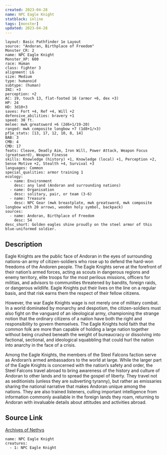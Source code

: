 ```yaml
---
created: 2023-04-28
name: NPC Eagle Knight
statblock: inline
tags: [monster]
updated: 2023-04-28
---
```

```statblock
layout: Basic Pathfinder 1e Layout
source: "Andoran, Birthplace of Freedom"
Monster_CR: 2
name: NPC Eagle Knight
Monster_XP: 600
race: Human
class: fighter 3
alignment: LG
size: Medium
type: humanoid
subtype: (human)
INI: +3
perception: +2
AC: 19, touch 13, flat-footed 16 (armor +6, dex +3)
HP: 24
HD: 3d10+3
saves: Fort +4, Ref +4, Will +2
defensive_abilities: bravery +1
speed: 30 ft.
melee: mwk greatsword +6 (2d6+1/19-20)
ranged: mwk composite longbow +7 (1d8+1/×3)
pf1e_stats: [13, 17, 12, 10, 8, 14]
BAB: 3
CMB: 4
CMD: 17
feats: Cleave, Deadly Aim, Iron Will, Power Attack, Weapon Focus (greatsword), Weapon Finesse
skills: Knowledge (history) +1, Knowledge (local) +1, Perception +2, Sense Motive +2, Stealth +4, Survival +3
languages: Common
special_qualities: armor training 1
ecology:
  - name: Environment
    desc: any land (Andoran and surrounding nations)
  - name: Organisation
    desc: solitary, pair, or team (3-6)
  - name: Treasure
    desc: NPC Gear (mwk breastplate, mwk greatsword, mwk composite longbow with 20 arrows, wooden holy symbol, backpack)
sources:
  - name: Andoran, Birthplace of Freedom
    desc: 54
desc_short: Golden eagles shine proudly on the steel armor of this blue-uniformed soldier.
```
## Description
Eagle Knights are the public face of Andoran in the eyes of surrounding nations-an army of citizen-soldiers who rose up to defend the hard-won freedoms of the Andoren people. The Eagle Knights serve at the forefront of their nation’s armed forces, acting as scouts in dangerous regions and enemy territory, elite troops for the most perilous missions, officers for militias, and advisors to communities threatened by bandits, foreign raids, or dangerous wildlife. Eagle Knights put their lives on the line on a regular basis, and that risk earns them the respect of their fellow citizens.

However, the war Eagle Knights wage is not merely one of military combat. In a world dominated by monarchy and despotism, the citizen-soldiers must also fight on the vanguard of an ideological army, championing the strange notion that the ordinary citizens of a nation have both the right and responsibility to govern themselves. The Eagle Knights hold faith that the common folk are more than capable of holding a large nation together without being crushed beneath the weight of bureaucracy or dissolving into factional, sectional, and ideological squabbling that could hurl the nation into anarchy in the face of a crisis.

Among the Eagle Knights, the members of the Steel Falcons faction serve as Andoran’s armed ambassadors to the world at large. While the larger part of the Eagle Knights is concerned with the nation’s safety and order, the Steel Falcons travel abroad to bring awareness of the history and culture of Andoran to other lands and to spread the gospel of liberty. They travel not as seditionists (unless they are subverting tyranny), but rather as emissaries sharing the national narrative that makes Andoran unique among the nations. They are also trained listeners, culling important intelligence from information commonly available in the foreign lands they roam, returning to Andoran with invaluable details about attitudes and activities abroad.
## Source Link
[Archives of Nethys](https://aonprd.com/NPCDisplay.aspx?ItemName=Eagle%20Knight)
```encounter-table
name: NPC Eagle Knight
creatures:
  - 1: NPC Eagle Knight
```
